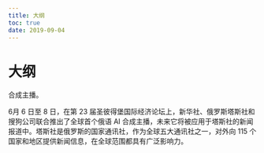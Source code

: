 ```yaml
---
title: 大纲
toc: true
date: 2019-09-04
---
```

# 大纲

合成主播。


6月 6 日至 8 日，在第 23 届圣彼得堡国际经济论坛上，新华社、俄罗斯塔斯社和搜狗公司联合推出了全球首个俄语 AI 合成主播，未来它将被应用于塔斯社的新闻报道中。塔斯社是俄罗斯的国家通讯社，作为全球五大通讯社之一，对外向 115 个国家和地区提供新闻信息，在全球范围都具有广泛影响力。
